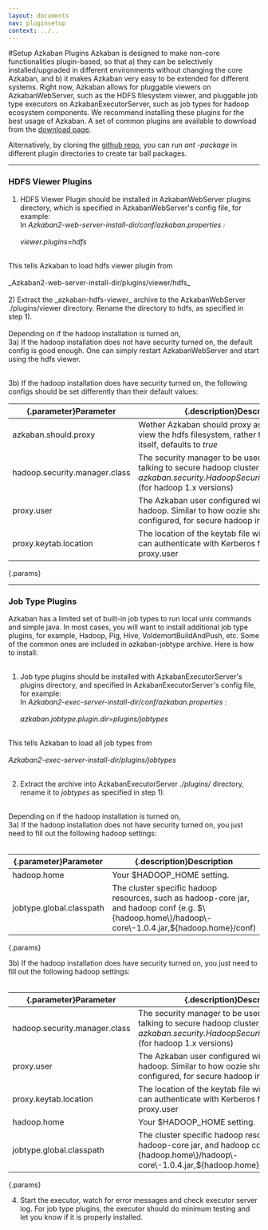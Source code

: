 ```yaml
---
layout: documents
nav: pluginsetup
context: ../..
---
```

#Setup Azkaban Plugins
Azkaban is designed to make non-core functionalities plugin-based, so that
a) they can be selectively installed/upgraded in different environments without changing the core Azkaban, and
b) it makes Azkaban very easy to be extended for different systems.
Right now, Azkaban allows for pluggable viewers on AzkabanWebServer, such as the HDFS filesystem viewer, and pluggable job type executors on AzkabanExecutorServer, such as job types for hadoop ecosystem components. We recommend installing these plugins for the best usage of Azkaban.
A set of common plugins are available to download from the [download page](../../downloads.html).

Alternatively, by cloning the [github repo](https://github.com/azkaban/azkaban-plugins), you can run _ant -package_ in different plugin directories to create tar ball packages.

----------
### HDFS Viewer Plugins
1) HDFS Viewer Plugin should be installed in AzkabanWebServer plugins directory, which is specified in AzkabanWebServer's config file, for example:<br/>
	In _Azkaban2-web-server-install-dir/conf/azkaban.properties :_<br/><br/>
	_viewer.plugins=hdfs_<br/>
<br/>
This tells Azkaban to load hdfs viewer plugin from <br/><br/>
	_Azkaban2-web-server-install-dir/plugins/viewer/hdfs_<br/>
<br/>
2) Extract the _azkaban-hdfs-viewer_ archive to the AzkabanWebServer ./plugins/viewer directory. 
Rename the directory to hdfs, as specified in step 1).
<br/><br/>
Depending on if the hadoop installation is turned on, <br/>
3a) If the hadoop installation does not have security turned on, the default config is good enough. One can simply restart AzkabanWebServer and start using the hdfs viewer.<br/><br/>

3b) If the hadoop installation does have security turned on, the following configs should be set differently than their default values:


|{.parameter}Parameter			|{.description}Description   																								|
|-------------------------------|---------------------------------------------------------------------------------------------------------------------------|
|azkaban.should.proxy 			| Wether Azkaban should proxy as another user to view the hdfs filesystem, rather than Azkaban itself, defaults to _true_	|
|hadoop.security.manager.class  | The security manager to be used, which handles talking to secure hadoop cluster, defaults to _azkaban.security.HadoopSecurityManager\_H\_1\_0_ (for hadoop 1.x versions)    |
|proxy.user     				| The Azkaban user configured with kerberos and hadoop. Similar to how oozie should be configured, for secure hadoop installations 																	|
|proxy.keytab.location  		| The location of the keytab file with which Azkaban can authenticate with Kerberos for the specified proxy.user			|
{.params}
<hr/>



### Job Type Plugins
Azkaban has a limited set of built-in job types to run local unix commands and simple java. In most cases, you will want to install additional job type plugins, for example, Hadoop, Pig, Hive, VoldemortBuildAndPush, etc. Some of the common ones are included in azkaban-jobtype archive. Here is how to install:<br/><br/>

1) Job type plugins should be installed with AzkabanExecutorServer's plugins directory, and specified in AzkabanExecutorServer's config file, for example: <br/>
	In _Azkaban2-exec-server-install-dir/conf/azkaban.properties :_<br/><br/>
	_azkaban.jobtype.plugin.dir=plugins/jobtypes_<br/><br/>

This tells Azkaban to load all job types from <br/><br/>
	_Azkaban2-exec-server-install-dir/plugins/jobtypes_<br/><br/>
	
2) Extract the archive into AzkabanExecutorServer _./plugins/_ directory, rename it to _jobtypes_ as specified in step 1).<br/><br/>

Depending on if the hadoop installation is turned on, <br/>
3a) If the hadoop installation does not have security turned on, you just need to fill out the following hadoop settings:<br/><br/>

|{.parameter}Parameter	|{.description}Description                                                                                      											|
|--------------------------|--------------------------------------------------------------------------------------------------------------------------------------------------------|
|hadoop.home		 	   | Your $HADOOP_HOME setting.																																|
|jobtype.global.classpath  | The cluster specific hadoop resources, such as hadoop-core jar, and hadoop conf (e.g. $\{hadoop.home\}/hadoop\-core\-1.0.4.jar,$\{hadoop.home\}/conf)    |
{.params}


3b) If the hadoop installation does have security turned on, you just need to fill out the following hadoop settings:<br/><br/>

|{.parameter}Parameter	|{.description}Description  																												|
|-----------------------|-------------------------------------------------------------------------------------------------------------------------------------------|
|hadoop.security.manager.class | The security manager to be used, which handles talking to secure hadoop cluster, defaults to _azkaban.security.HadoopSecurityManager\_H\_1\_0_ (for hadoop 1.x versions)    |
|proxy.user     		| The Azkaban user configured with kerberos and hadoop. Similar to how oozie should be configured, for secure hadoop installations    																								|
|proxy.keytab.location  | The location of the keytab file with which Azkaban can authenticate with Kerberos for the specified proxy.user							|
|hadoop.home		 	| Your $HADOOP_HOME setting.																												|
|jobtype.global.classpath  | The cluster specific hadoop resources, such as hadoop-core jar, and hadoop con	(e.g. $\{hadoop.home\}/hadoop\-core\-1.0.4.jar,$\{hadoop.home\}/conf)    |
{.params}


4) Start the executor, watch for error messages and check executor server log. For job type plugins, the executor should do minimum testing and let you know if it is properly installed.

